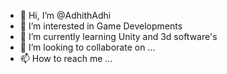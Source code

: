 - 👋 Hi, I’m @AdhithAdhi
- 👀 I’m interested in Game Developments
- 🌱 I’m currently learning Unity and 3d software's 
- 💞️ I’m looking to collaborate on ...
- 📫 How to reach me ...

<!---
AdhithAdhi/AdhithAdhi is a ✨ special ✨ repository because its `README.md` (this file) appears on your GitHub profile.
You can click the Preview link to take a look at your changes.
--->
